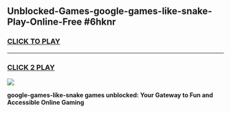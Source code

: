 
## Unblocked-Games-google-games-like-snake-Play-Online-Free #6hknr
<h3>
<a href="https://us.freeplayer.one?title=google-games-like-snake&ref=10M">CLICK TO PLAY</a></h3>
<hr>

<h3>
<a href="https://us.freeplayer.one?title=google-games-like-snake&ref=10M">CLICK 2 PLAY</a>
  
</h3>

<a href="https://us.freeplayer.one?title=google-games-like-snake&ref=10M"><img src="https://clearcache.store/games.png"></a>


**google-games-like-snake games unblocked: Your Gateway to Fun and Accessible Online Gaming**

